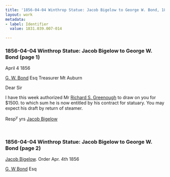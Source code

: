```yaml
---
title: '1856-04-04 Winthrop Statue: Jacob Bigelow to George W. Bond, 1831.039.007-014'
layout: work
metadata:
- label: Identifier
  value: 1831.039.007-014

---
```

<div class="pages">
<div id="page-1130757">
<h3><a name="page-1130757">1856-04-04 Winthrop Statue: Jacob Bigelow to George W. Bond (page 1)</a></h3>
<div class="page-content">
<p><date when='1856-04-04'>April 4   1856</date></p>
<p><a href='/pages/subjects/54274' title='Bond, George William'>G. W. Bond</a>  Esq<span class='line-break'> </span>Treasurer  Mt  Auburn</p>
<p>Dear Sir</p>
<p>I have this week authorized <span class='line-break'> </span>Mr <a href='/pages/subjects/53577' title='Greenough, Richard S.'>Richard S. Greenough</a> to draw on <span class='line-break'> </span>you for $1500.  to which sum he is <span class='line-break'> </span>now entitled by his contract for statuary.<span class='line-break'> </span>You may expect his draft by return of<span class='line-break'> </span>steamer.</p>
<p>Resp<sup>y</sup> yrs<span class='line-break'> </span><a href='/pages/subjects/52529' title='Bigelow, Jacob'>Jacob Bigelow</a></p>
</div>
</div>
<br />
<div id="page-1130758">
<h3><a name="page-1130758">1856-04-04 Winthrop Statue: Jacob Bigelow to George W. Bond (page 2)</a></h3>
<div class="page-content">
<p><a href='/pages/subjects/52529' title='Bigelow, Jacob'>Jacob Bigelow</a>. Order<span class='line-break'> </span><date when='1856-04-04'>Apr. 4th 1856</date></p>
<p><a href='/pages/subjects/54274' title='Bond, George William'>G. W Bond</a> Esq</p>
</div>
</div>
<br />
</div>
